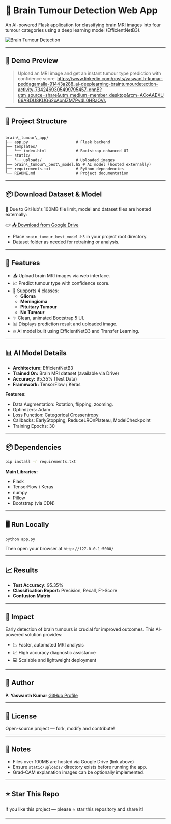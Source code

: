
# 🧠 Brain Tumour Detection Web App

An AI-powered Flask application for classifying brain MRI images into four tumour categories using a deep learning model (EfficientNetB3).

![Brain Tumour Detection](https://img.shields.io/badge/Brain%20Tumour%20Detection-EfficientNetB3-blue)

---

## 📸 Demo Preview

> Upload an MRI image and get an instant tumour type prediction with confidence score.
>https://www.linkedin.com/posts/yaswanth-kumar-peddagamalla-91443a288_ai-deeplearning-braintumourdetection-activity-7342469305499795457-qnnB?utm_source=share&utm_medium=member_desktop&rcm=ACoAAEXU66ABDU8KUG62xAonIZM7Pv4L0HRaOVs
---

## 📂 Project Structure

```

brain\_tumour\_app/
├── app.py                     # Flask backend
├── templates/
│   └── index.html             # Bootstrap-enhanced UI
├── static/
│   └── uploads/               # Uploaded images
├── brain\_tumour\_best\_model.h5 # AI model (hosted externally)
├── requirements.txt           # Python dependencies
└── README.md                  # Project documentation

````

---

## 📦 Download Dataset & Model

🚨 Due to GitHub's 100MB file limit, model and dataset files are hosted externally:

👉 [📥 Download from Google Drive](https://drive.google.com/drive/folders/1ruIQL1c94TbVwUn_clVVd36WGpWE0I2C?usp=sharing)

- Place `brain_tumour_best_model.h5` in your project root directory.
- Dataset folder as needed for retraining or analysis.

---

## 🚀 Features

- 📤 Upload brain MRI images via web interface.
- 📈 Predict tumour type with confidence score.
- 🧠 Supports 4 classes:
  - **Glioma**
  - **Meningioma**
  - **Pituitary Tumour**
  - **No Tumour**
- ✨ Clean, animated Bootstrap 5 UI.
- 📊 Displays prediction result and uploaded image.
- 🔥 AI model built using EfficientNetB3 and Transfer Learning.

---

## 📊 AI Model Details

- **Architecture:** EfficientNetB3
- **Trained On:** Brain MRI dataset (available via Drive)
- **Accuracy:** 95.35% (Test Data)
- **Framework:** TensorFlow / Keras

**Features:**
- Data Augmentation: Rotation, flipping, zooming.
- Optimizers: Adam
- Loss Function: Categorical Crossentropy
- Callbacks: EarlyStopping, ReduceLROnPlateau, ModelCheckpoint
- Training Epochs: 30

---

## 📦 Dependencies

```bash
pip install -r requirements.txt
````

**Main Libraries:**

* Flask
* TensorFlow / Keras
* numpy
* Pillow
* Bootstrap (via CDN)

---

## 🖥️ Run Locally

```bash
python app.py
```

Then open your browser at `http://127.0.0.1:5000/`

---

## 📈 Results

* **Test Accuracy:** 95.35%
* **Classification Report:** Precision, Recall, F1-Score
* **Confusion Matrix**


---

## 🎯 Impact

Early detection of brain tumours is crucial for improved outcomes. This AI-powered solution provides:

* 📉 Faster, automated MRI analysis
* 📈 High accuracy diagnostic assistance
* 💻 Scalable and lightweight deployment

---

## 📢 Author

**P. Yaswanth Kumar**
[GitHub Profile](https://github.com/yaswanthKumar44)

---

## 📜 License

Open-source project — fork, modify and contribute!

---

## 📌 Notes

* Files over 100MB are hosted via Google Drive (link above)
* Ensure `static/uploads/` directory exists before running the app.
* Grad-CAM explanation images can be optionally implemented.

---

## ⭐ Star This Repo

If you like this project — please ⭐ star this repository and share it!

---

